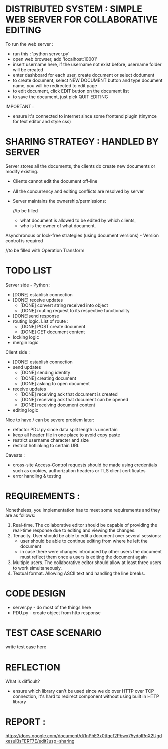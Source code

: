 # DISTRIBUTED SYSTEM : SIMPLE WEB SERVER FOR COLLABORATIVE EDITING

To run the web server : 
* run this : 'python server.py'
* open web browser, add 'localhost:10001'
* insert username here, if the username not exist before, username folder will be created
* enter dashboard for each user, create document or select dodument
* to create document, select NEW DOCUMENT button and type document name, you will be redirected to edit page
* to edit document, click EDIT button on the document list
* to save the document, just pick QUIT EDITING


IMPORTANT :
* ensure it's connected to internet since some frontend plugin (tinymce for text editor and style css)


# SHARING STRATEGY : HANDLED BY SERVER

Server stores all the documents, the clients do create new documents or modify
existing.
* Clients cannot edit the document off-line
* All the concurrency and editing conflicts are resolved by server
* Server maintains the ownership/permissions:

	//to be filled
	- what document is allowed to be edited by which clients,
	- who is the owner of what document.


Asynchronous or lock-free strategies (using document versions)
	- Version control is required

//to be filled with Operation Transform

# TODO LIST


Server side - Python :
* [DONE] establish connection
* [DONE] receive updates
	* [DONE] convert string received into object
	* [DONE] routing request to its respective functionality
* [DONE]send response
* routing logic. List of route : 
	* [DONE] POST create document
	* [DONE] GET document content
* locking logic
* mergin logic


Client side :
* [DONE] establish connection 
* send updates
	* [DONE] sending identity
	* [DONE] creating document
	* [DONE] asking to open document
* receive updates
	* [DONE] receiving ack that document is created
	* [DONE] receiving ack that document can be opened
	* [DONE] receiving document content
* editing logic

Nice to have / can be severe problem later: 
* refactor PDU.py since data split length is uncertain
* keep all header file in one place to avoid copy paste
* restrict username character and size
* restrict hotlinking to certain URL

Caveats :
* cross-site Access-Control requests should be made using credentials such as cookies, authorization headers or TLS client certificates
* error handling & testing

# REQUIREMENTS : 

Nonetheless, you implementation has to meet some requirements and they are as follows:

1. Real-time. The collaborative editor should be capable of providing the real-time response due to editing and viewing the changes.
2. Tenacity. User should be able to edit a document over several sessions:
	* user should be able to continue editing from where he left the document
	* in case there were changes introduced by other users the document must reflect them once a users is editing the document again
3. Multiple users. The collaborative editor should allow at least three users to work simultaneously.
4. Textual format. Allowing ASCII text and handling the line breaks.

# CODE DESIGN

* server.py - do most of the things here
* PDU.py - create object from http response

# TEST CASE SCENARIO

write test case here

# REFLECTION 

What is difficult? 
* ensure which library can't be used since we do over HTTP over TCP connection, it's hard to redirect component without using built in HTTP library

# REPORT : 

https://docs.google.com/document/d/1nPhE3x0tfqcf2Pbwx75ydoIRqX2UgdxesulBsFERT7E/edit?usp=sharing
